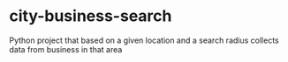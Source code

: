 # city-business-search
Python project that based on a given location and a search radius collects data from business in that area
